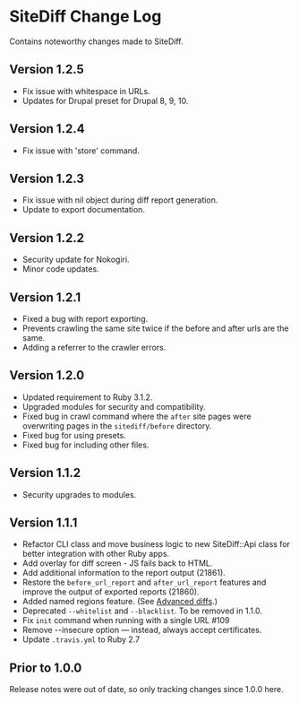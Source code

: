 # SiteDiff Change Log

Contains noteworthy changes made to SiteDiff.
## Version 1.2.5
- Fix issue with whitespace in URLs.
- Updates for Drupal preset for Drupal 8, 9, 10.

## Version 1.2.4
- Fix issue with 'store' command.

## Version 1.2.3
- Fix issue with nil object during diff report generation.
- Update to export documentation.

## Version 1.2.2
- Security update for Nokogiri.
- Minor code updates.

## Version 1.2.1
- Fixed a bug with report exporting.
- Prevents crawling the same site twice if the before and after urls are the same.
- Adding a referrer to the crawler errors.

## Version 1.2.0
- Updated requirement to Ruby 3.1.2.
- Upgraded modules for security and compatibility.
- Fixed bug in crawl command where the `after` site pages were overwriting pages in the `sitediff/before` directory.
- Fixed bug for using presets.
- Fixed bug for including other files.

## Version 1.1.2
- Security upgrades to modules.

## Version 1.1.1
- Refactor CLI class and move business logic to new SiteDiff::Api class for better integration with other Ruby apps.
- Add overlay for diff screen - JS fails back to HTML.
- Add additional information to the report output (21861).
- Restore the `before_url_report` and `after_url_report` features and improve the output of exported reports (21860).
- Added named regions feature. (See [Advanced diffs](README.md#advanced-diffs).)
- Deprecated `--whitelist` and `--blacklist`. To be removed in 1.1.0.
- Fix `init` command when running with a single URL #109
- Remove --insecure option — instead, always accept certificates.
- Update `.travis.yml` to Ruby 2.7

## Prior to 1.0.0

Release notes were out of date, so only tracking changes since 1.0.0 here.
